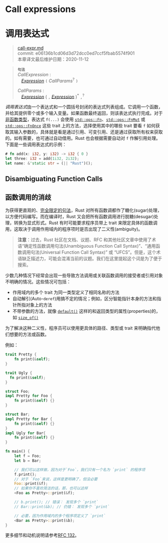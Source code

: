 # Call expressions
# 调用表达式

>[call-expr.md](https://github.com/rust-lang/reference/blob/master/src/expressions/call-expr.md)\
>commit: e06136b1cd06d3d72dcc0ed7ccf5fbab5574f901 \
>本章译文最后维护日期：2020-11-12

> **<sup>句法</sup>**\
> _CallExpression_ :\
> &nbsp;&nbsp; [_Expression_] `(` _CallParams_<sup>?</sup> `)`
>
> _CallParams_ :\
> &nbsp;&nbsp; [_Expression_]&nbsp;( `,` [_Expression_] )<sup>\*</sup> `,`<sup>?</sup>

*调用表达式*由一个表达式和一个圆括号封闭的表达式列表组成。它调用一个函数，并给其提供零个或多个输入变量。如果函数最终返回，则该表达式执行完成。对于[非函数类型][non-function types]，表达式 `f(...)` 会使用 [`std::ops::Fn`]、[`std::ops::FnMut`] 或 [`std::ops::FnOnce`] 这些 trait 上的方法，选择使用其中的哪些 trait 要看 `f` 如何获取其输入参数的，具体就是看是通过引用、可变引用、还是通过获取所有权来获取的。如有需要，也可通过自动借用。Rust 也会根据需要自动对 `f` 作解引用处理。下面是一些调用表达式的示例：

```rust
# fn add(x: i32, y: i32) -> i32 { 0 }
let three: i32 = add(1i32, 2i32);
let name: &'static str = (|| "Rust")();
```

## Disambiguating Function Calls
## 函数调用的消歧

为获得更直观的、[完全限定的句法][fully-qualified syntax]，Rust 对所有函数调都作了糖化(sugar)处理，以方便代码编写。而在编译时，Rust 又会把所有函数调用进行脱糖(desugar)处理，转换为显式形式。Rust 有时可能要求程序员带上 trait 来限定具体的函数调用，这取决于调用作用域内的程序项时是否出现了二义性(ambiguity)。

> **注意**：过去，Rust 社区在文档、议题、RFC 和其他社区文章中使用了术语“确定性函数调用句法(Unambiguous Function Call Syntax)”、“通用函数调用句法(Universal Function Call Syntax)” 或 “UFCS”。但是，这个术语缺乏描述力，可能会混淆当前的议题。我们在这里提起这个词是为了便于搜索。

少数几种情况下经常会出现一些导致方法调用或关联函数调用的接受者或引用对象不明确的情况。这些情况可包括：

* 作用域内的多个 trait 为同一类型定义了相同名称的方法
* 自动解引(Auto-`deref`)用搞不定的情况；例如，区分智能指针本身的方法和指针所指对象上的方法
* 不带参数的方法，就像 [`default()`] 这样的和返回类型的属性(properties)的，如 [`size_of()`]

为了解决这种二义性，程序员可以使用更具体的路径、类型或 trait 来明确指代他们想要的方法或函数。

例如：

```rust
trait Pretty {
    fn print(&self);
}

trait Ugly {
  fn print(&self);
}

struct Foo;
impl Pretty for Foo {
    fn print(&self) {}
}

struct Bar;
impl Pretty for Bar {
    fn print(&self) {}
}
impl Ugly for Bar{
    fn print(&self) {}
}

fn main() {
    let f = Foo;
    let b = Bar;

    // 我们可以这样做，因为对于`Foo`，我们只有一个名为 `print` 的程序项
    f.print();
    // 对于 `Foo`来说，这样是更明确了，但没必要
    Foo::print(&f);
    // 如果你不喜欢简洁的话，那，也可以这样
    <Foo as Pretty>::print(&f);

    // b.print(); // 错误： 发现多个 `print`
    // Bar::print(&b); // 仍错： 发现多个 `print`

    // 必要，因为作用域内的多个程序项定义了 `print`
    <Bar as Pretty>::print(&b);
}
```

更多细节和动机说明请参考[RFC 132]。

[non-function types]: ../types/function-item.md
<!-- 上面这几个链接从原文来替换时需小心 -->
[RFC 132]: https://github.com/rust-lang/rfcs/blob/master/text/0132-ufcs.md
[_Expression_]: ../expressions.md
[`default()`]: https://doc.rust-lang.org/std/default/trait.Default.html#tymethod.default
[`size_of()`]: https://doc.rust-lang.org/std/mem/fn.size_of.html
[`std::ops::FnMut`]: https://doc.rust-lang.org/std/ops/trait.FnMut.html
[`std::ops::FnOnce`]: https://doc.rust-lang.org/std/ops/trait.FnOnce.html
[`std::ops::Fn`]: https://doc.rust-lang.org/std/ops/trait.Fn.html
[fully-qualified syntax]: ../paths.md#qualified-paths

<!-- 2020-11-12-->
<!-- checked -->
